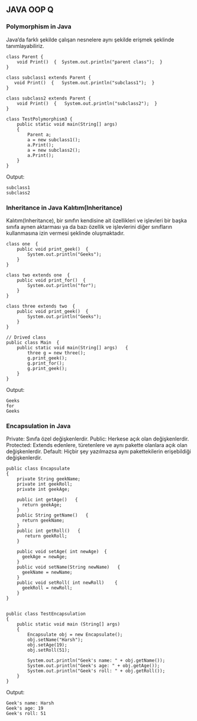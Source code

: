 ## JAVA OOP Q
###  Polymorphism in Java
Java’da farklı şekilde çalışan nesnelere aynı şekilde erişmek şeklinde tanımlayabiliriz.
```
class Parent { 
    void Print()  {  System.out.println("parent class");  } 
} 
  
class subclass1 extends Parent { 
   void Print()  {   System.out.println("subclass1");  } 
} 
  
class subclass2 extends Parent {  
    void Print()  {   System.out.println("subclass2");  } 
} 
  
class TestPolymorphism3 { 
    public static void main(String[] args) 
    { 
        Parent a; 
        a = new subclass1(); 
        a.Print(); 
        a = new subclass2(); 
        a.Print(); 
    } 
}
```
Output:
```
subclass1
subclass2
```
###  Inheritance in Java  Kalıtım(Inheritance)
Kalıtım(Inheritance), bir sınıfın kendisine ait özellikleri ve işlevleri bir başka sınıfa aynen 
aktarması ya da bazı özellik ve işlevlerini diğer sınıfların kullanmasına izin vermesi şeklinde oluşmaktadır.
```
class one  { 
    public void print_geek()  { 
        System.out.println("Geeks"); 
    } 
} 
  
class two extends one  { 
    public void print_for()  { 
        System.out.println("for"); 
    } 
} 
  
class three extends two  { 
    public void print_geek()  { 
        System.out.println("Geeks"); 
    } 
} 
  
// Drived class 
public class Main  { 
    public static void main(String[] args)   { 
        three g = new three(); 
        g.print_geek(); 
        g.print_for(); 
        g.print_geek(); 
    } 
} 
```
Output:
```
Geeks
for
Geeks
```
### Encapsulation in Java

Private: Sınıfa özel değişkenlerdir.
Public: Herkese açık olan değişkenlerdir.
Protected: Extends edenlere, türetenlere ve aynı pakette olanlara açık olan değişkenlerdir.
Default: Hiçbir şey yazılmazsa aynı pakettekilerin erişebildiği değişkenlerdir.
```
public class Encapsulate 
{  
    private String geekName; 
    private int geekRoll; 
    private int geekAge; 
   
    public int getAge()   { 
      return geekAge; 
    }  
    public String getName()   { 
      return geekName; 
    }  
    public int getRoll()   { 
       return geekRoll; 
    }
    
    public void setAge( int newAge)  { 
      geekAge = newAge; 
    }  
    public void setName(String newName)   { 
      geekName = newName; 
    }  
    public void setRoll( int newRoll)    { 
      geekRoll = newRoll; 
    } 
} 


public class TestEncapsulation 
{     
    public static void main (String[] args)  
    { 
        Encapsulate obj = new Encapsulate();  
        obj.setName("Harsh"); 
        obj.setAge(19); 
        obj.setRoll(51); 
           
        System.out.println("Geek's name: " + obj.getName()); 
        System.out.println("Geek's age: " + obj.getAge()); 
        System.out.println("Geek's roll: " + obj.getRoll());  
    } 
} 

```
Output:
```
Geek's name: Harsh
Geek's age: 19
Geek's roll: 51
```
